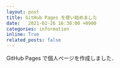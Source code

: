 ```yaml
---
layout: post
title: GitHub Pages を使い始めました
date:   2021-02-26 16:30:00 +0900
categories: information
inline: True
related_posts: false
---
```


GitHub Pages で個人ページを作成しました．
